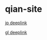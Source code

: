 # qian-site



[jp deeplink](https://hqsj.adj.st/?adj_t=1manxkag)




[gl deeplink](https://lgzn.adj.st/?adj_t=1mseex0q)


